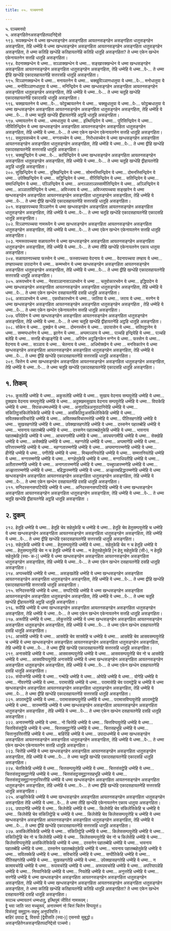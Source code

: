 ```yaml
---
title: ०५. पञ्चमनयो

---
```

५. पञ्चमनयो  
५. असङ्गहितेनअसङ्गहितपदनिद्देसो  
१९३. रूपक्खन्धेन ये धम्मा खन्धसङ्गहेन असङ्गहिता आयतनसङ्गहेन असङ्गहिता धातुसङ्गहेन असङ्गहिता, तेहि धम्मेहि ये धम्मा खन्धसङ्गहेन असङ्गहिता आयतनसङ्गहेन असङ्गहिता धातुसङ्गहेन असङ्गहिता, ते धम्मा कतिहि खन्धेहि कतिहायतनेहि कतिहि धातूहि असङ्गहिता? ते धम्मा एकेन खन्धेन एकेनायतनेन सत्तहि धातूहि असङ्गहिता।  
१९४. वेदनाक्खन्धेन ये धम्मा… सञ्ञाक्खन्धेन ये धम्मा… सङ्खारक्खन्धेन ये धम्मा खन्धसङ्गहेन असङ्गहिता आयतनसङ्गहेन असङ्गहिता धातुसङ्गहेन असङ्गहिता, तेहि धम्मेहि ये धम्मा…पे॰… ते धम्मा द्वीहि खन्धेहि एकादसहायतनेहि सत्तरसहि धातूहि असङ्गहिता।  
१९५. विञ्ञाणक्खन्धेन ये धम्मा… मनायतनेन ये धम्मा… चक्खुविञ्ञाणधातुया ये धम्मा…पे॰… मनोधातुया ये धम्मा… मनोविञ्ञाणधातुया ये धम्मा… मनिन्द्रियेन ये धम्मा खन्धसङ्गहेन असङ्गहिता आयतनसङ्गहेन असङ्गहिता धातुसङ्गहेन असङ्गहिता, तेहि धम्मेहि ये धम्मा…पे॰… ते धम्मा चतूहि खन्धेहि एकादसहायतनेहि एकादसहि धातूहि असङ्गहिता।  
१९६. चक्खायतनेन ये धम्मा…पे॰… फोट्ठब्बायतनेन ये धम्मा… चक्खुधातुया ये धम्मा…पे॰… फोट्ठब्बधातुया ये धम्मा खन्धसङ्गहेन असङ्गहिता आयतनसङ्गहेन असङ्गहिता धातुसङ्गहेन असङ्गहिता, तेहि धम्मेहि ये धम्मा…पे॰… ते धम्मा चतूहि खन्धेहि द्वीहायतनेहि अट्ठहि धातूहि असङ्गहिता।  
१९७. धम्मायतनेन ये धम्मा… धम्मधातुया ये धम्मा… इत्थिन्द्रियेन ये धम्मा… पुरिसिन्द्रियेन ये धम्मा… जीवितिन्द्रियेन ये धम्मा खन्धसङ्गहेन असङ्गहिता आयतनसङ्गहेन असङ्गहिता धातुसङ्गहेन असङ्गहिता, तेहि धम्मेहि ये धम्मा…पे॰… ते धम्मा एकेन खन्धेन एकेनायतनेन सत्तहि धातूहि असङ्गहिता।  
१९८. समुदयसच्चेन ये धम्मा… मग्गसच्चेन ये धम्मा… निरोधसच्चेन ये धम्मा खन्धसङ्गहेन असङ्गहिता आयतनसङ्गहेन असङ्गहिता धातुसङ्गहेन असङ्गहिता, तेहि धम्मेहि ये धम्मा…पे॰… ते धम्मा द्वीहि खन्धेहि एकादसहायतनेहि सत्तरसहि धातूहि असङ्गहिता।  
१९९. चक्खुन्द्रियेन ये धम्मा…पे॰… कायिन्द्रियेन ये धम्मा खन्धसङ्गहेन असङ्गहिता आयतनसङ्गहेन असङ्गहिता धातुसङ्गहेन असङ्गहिता, तेहि धम्मेहि ये धम्मा…पे॰… ते धम्मा चतूहि खन्धेहि द्वीहायतनेहि अट्ठहि धातूहि असङ्गहिता।  
२००. सुखिन्द्रियेन ये धम्मा… दुक्खिन्द्रियेन ये धम्मा… सोमनस्सिन्द्रियेन ये धम्मा… दोमनस्सिन्द्रियेन ये धम्मा… उपेक्खिन्द्रियेन ये धम्मा… सद्धिन्द्रियेन ये धम्मा… वीरियिन्द्रियेन ये धम्मा… सतिन्द्रियेन ये धम्मा… समाधिन्द्रियेन ये धम्मा… पञ्ञिन्द्रियेन ये धम्मा… अनञ्ञातञ्ञस्सामीतिन्द्रियेन ये धम्मा… अञ्ञिन्द्रियेन ये धम्मा… अञ्ञाताविन्द्रियेन ये धम्मा… अविज्जाय ये धम्मा… अविज्जापच्चया सङ्खारेन ये धम्मा खन्धसङ्गहेन असङ्गहिता आयतनसङ्गहेन असङ्गहिता धातुसङ्गहेन असङ्गहिता, तेहि धम्मेहि ये धम्मा…पे॰… ते धम्मा द्वीहि खन्धेहि एकादसहायतनेहि सत्तरसहि धातूहि असङ्गहिता।  
२०१. सङ्खारपच्चया विञ्ञाणेन ये धम्मा खन्धसङ्गहेन असङ्गहिता आयतनसङ्गहेन असङ्गहिता धातुसङ्गहेन असङ्गहिता, तेहि धम्मेहि ये धम्मा…पे॰… ते धम्मा चतूहि खन्धेहि एकादसहायतनेहि एकादसहि धातूहि असङ्गहिता।  
२०२. विञ्ञाणपच्चया नामरूपेन ये धम्मा खन्धसङ्गहेन असङ्गहिता आयतनसङ्गहेन असङ्गहिता धातुसङ्गहेन असङ्गहिता, तेहि धम्मेहि ये धम्मा…पे॰… ते धम्मा एकेन खन्धेन एकेनायतनेन सत्तहि धातूहि असङ्गहिता।  
२०३. नामरूपपच्चया सळायतनेन ये धम्मा खन्धसङ्गहेन असङ्गहिता आयतनसङ्गहेन असङ्गहिता धातुसङ्गहेन असङ्गहिता, तेहि धम्मेहि ये धम्मा…पे॰… ते धम्मा तीहि खन्धेहि एकेनायतनेन एकाय धातुया असङ्गहिता।  
२०४. सळायतनपच्चया फस्सेन ये धम्मा… फस्सपच्चया वेदनाय ये धम्मा… वेदनापच्चया तण्हाय ये धम्मा… तण्हापच्चया उपादानेन ये धम्मा… कम्मभवेन ये धम्मा खन्धसङ्गहेन असङ्गहिता आयतनसङ्गहेन असङ्गहिता धातुसङ्गहेन असङ्गहिता, तेहि धम्मेहि ये धम्मा…पे॰… ते धम्मा द्वीहि खन्धेहि एकादसहायतनेहि सत्तरसहि धातूहि असङ्गहिता।  
२०५. अरूपभवेन ये धम्मा… नेवसञ्ञानासञ्ञाभवेन ये धम्मा … चतुवोकारभवेन ये धम्मा… इद्धिपादेन ये धम्मा खन्धसङ्गहेन असङ्गहिता आयतनसङ्गहेन असङ्गहिता धातुसङ्गहेन असङ्गहिता, तेहि धम्मेहि ये धम्मा…पे॰… ते धम्मा एकेन खन्धेन दसहायतनेहि दसहि धातूहि असङ्गहिता।  
२०६. असञ्ञाभवेन ये धम्मा… एकवोकारभवेन ये धम्मा… जातिया ये धम्मा… जराय ये धम्मा… मरणेन ये धम्मा खन्धसङ्गहेन असङ्गहिता आयतनसङ्गहेन असङ्गहिता धातुसङ्गहेन असङ्गहिता , तेहि धम्मेहि ये धम्मा…पे॰… ते धम्मा एकेन खन्धेन एकेनायतनेन सत्तहि धातूहि असङ्गहिता।  
२०७. परिदेवेन ये धम्मा खन्धसङ्गहेन असङ्गहिता आयतनसङ्गहेन असङ्गहिता धातुसङ्गहेन असङ्गहिता, तेहि धम्मेहि ये धम्मा…पे॰… ते धम्मा चतूहि खन्धेहि द्वीहायतनेहि अट्ठहि धातूहि असङ्गहिता।  
२०८. सोकेन ये धम्मा… दुक्खेन ये धम्मा… दोमनस्सेन ये धम्मा… उपायासेन ये धम्मा… सतिपट्ठानेन ये धम्मा… सम्मप्पधानेन ये धम्मा… झानेन ये धम्मा… अप्पमञ्ञाय ये धम्मा… पञ्चहि इन्द्रियेहि ये धम्मा… पञ्चहि बलेहि ये धम्मा… सत्तहि बोज्झङ्गेहि ये धम्मा… अरियेन अट्ठङ्गिकेन मग्गेन ये धम्मा… फस्सेन ये धम्मा… वेदनाय ये धम्मा… सञ्ञाय ये धम्मा… चेतनाय ये धम्मा… अधिमोक्खेन ये धम्मा … मनसिकारेन ये धम्मा खन्धसङ्गहेन असङ्गहिता आयतनसङ्गहेन असङ्गहिता धातुसङ्गहेन असङ्गहिता, तेहि धम्मेहि ये धम्मा…पे॰… ते धम्मा द्वीहि खन्धेहि एकादसहायतनेहि सत्तरसहि धातूहि असङ्गहिता।  
२०९. चित्तेन ये धम्मा खन्धसङ्गहेन असङ्गहिता आयतनसङ्गहेन असङ्गहिता धातुसङ्गहेन असङ्गहिता, तेहि धम्मेहि ये धम्मा…पे॰… ते धम्मा चतूहि खन्धेहि एकादसहायतनेहि एकादसहि धातूहि असङ्गहिता।  


## १. तिकम्

२१०. कुसलेहि धम्मेहि ये धम्मा… अकुसलेहि धम्मेहि ये धम्मा… सुखाय वेदनाय सम्पयुत्तेहि धम्मेहि ये धम्मा… दुक्खाय वेदनाय सम्पयुत्तेहि धम्मेहि ये धम्मा… अदुक्खमसुखाय वेदनाय सम्पयुत्तेहि धम्मेहि ये धम्मा… विपाकेहि धम्मेहि ये धम्मा… विपाकधम्मधम्मेहि ये धम्मा… अनुपादिन्नअनुपादानियेहि धम्मेहि ये धम्मा… संकिलिट्ठसंकिलेसिकेहि धम्मेहि ये धम्मा… असंकिलिट्ठअसंकिलेसिकेहि धम्मेहि ये धम्मा… सवितक्कसविचारेहि धम्मेहि ये धम्मा… अवितक्कविचारमत्तेहि धम्मेहि ये धम्मा… पीतिसहगतेहि धम्मेहि ये धम्मा… सुखसहगतेहि धम्मेहि ये धम्मा… उपेक्खासहगतेहि धम्मेहि ये धम्मा… दस्सनेन पहातब्बेहि धम्मेहि ये धम्मा… भावनाय पहातब्बेहि धम्मेहि ये धम्मा… दस्सनेन पहातब्बहेतुकेहि धम्मेहि ये धम्मा… भावनाय पहातब्बहेतुकेहि धम्मेहि ये धम्मा… आचयगामीहि धम्मेहि ये धम्मा… अपचयगामीहि धम्मेहि ये धम्मा… सेक्खेहि धम्मेहि ये धम्मा… असेक्खेहि धम्मेहि ये धम्मा… महग्गतेहि धम्मेहि ये धम्मा… अप्पमाणेहि धम्मेहि ये धम्मा… परित्तारम्मणेहि धम्मेहि ये धम्मा… महग्गतारम्मणेहि धम्मेहि ये धम्मा… अप्पमाणारम्मणेहि धम्मेहि ये धम्मा… हीनेहि धम्मेहि ये धम्मा… पणीतेहि धम्मेहि ये धम्मा… मिच्छत्तनियतेहि धम्मेहि ये धम्मा… सम्मत्तनियतेहि धम्मेहि ये धम्मा… मग्गारम्मणेहि धम्मेहि ये धम्मा… मग्गहेतुकेहि धम्मेहि ये धम्मा… मग्गाधिपतीहि धम्मेहि ये धम्मा… अतीतारम्मणेहि धम्मेहि ये धम्मा… अनागतारम्मणेहि धम्मेहि ये धम्मा… पच्चुपन्नारम्मणेहि धम्मेहि ये धम्मा… अज्झत्तारम्मणेहि धम्मेहि ये धम्मा… बहिद्धारम्मणेहि धम्मेहि ये धम्मा… अज्झत्तबहिद्धारम्मणेहि धम्मेहि ये धम्मा खन्धसङ्गहेन असङ्गहिता आयतनसङ्गहेन असङ्गहिता धातुसङ्गहेन असङ्गहिता, तेहि धम्मेहि ये धम्मा…पे॰… ते धम्मा एकेन खन्धेन दसहायतनेहि दसहि धातूहि असङ्गहिता।  
२११. सनिदस्सनसप्पटिघेहि धम्मेहि ये धम्मा… अनिदस्सनसप्पटिघेहि धम्मेहि ये धम्मा खन्धसङ्गहेन असङ्गहिता आयतनसङ्गहेन असङ्गहिता धातुसङ्गहेन असङ्गहिता, तेहि धम्मेहि ये धम्मा…पे॰… ते धम्मा चतूहि खन्धेहि द्वीहायतनेहि अट्ठहि धातूहि असङ्गहिता ।  


## २. दुकम्

२१२. हेतूहि धम्मेहि ये धम्मा… हेतूहि चेव सहेतुकेहि च धम्मेहि ये धम्मा… हेतूहि चेव हेतुसम्पयुत्तेहि च धम्मेहि ये धम्मा खन्धसङ्गहेन असङ्गहिता आयतनसङ्गहेन असङ्गहिता धातुसङ्गहेन असङ्गहिता, तेहि धम्मेहि ये धम्मा…पे॰… ते धम्मा द्वीहि खन्धेहि एकादसहायतनेहि सत्तरसहि धातूहि असङ्गहिता।  
२१३. सहेतुकेहि धम्मेहि ये धम्मा… हेतुसम्पयुत्तेहि धम्मेहि ये धम्मा… सहेतुकेहि चेव न च हेतूहि धम्मेहि ये धम्मा… हेतुसम्पयुत्तेहि चेव न च हेतूहि धम्मेहि ये धम्मा… न हेतुसहेतुकेहि [न हेतू सहेतुकेहि (सी॰), न हेतूहि सहेतुकेहि (स्या॰ क॰)] धम्मेहि ये धम्मा खन्धसङ्गहेन असङ्गहिता आयतनसङ्गहेन असङ्गहिता धातुसङ्गहेन असङ्गहिता, तेहि धम्मेहि ये धम्मा…पे॰… ते धम्मा एकेन खन्धेन दसहायतनेहि दसहि धातूहि असङ्गहिता।  
२१४. अप्पच्चयेहि धम्मेहि ये धम्मा… असङ्खतेहि धम्मेहि ये धम्मा खन्धसङ्गहेन असङ्गहिता आयतनसङ्गहेन असङ्गहिता धातुसङ्गहेन असङ्गहिता, तेहि धम्मेहि ये धम्मा…पे॰… ते धम्मा द्वीहि खन्धेहि एकादसहायतनेहि सत्तरसहि धातूहि असङ्गहिता।  
२१५. सनिदस्सनेहि धम्मेहि ये धम्मा… सप्पटिघेहि धम्मेहि ये धम्मा खन्धसङ्गहेन असङ्गहिता आयतनसङ्गहेन असङ्गहिता धातुसङ्गहेन असङ्गहिता, तेहि धम्मेहि ये धम्मा…पे॰… ते धम्मा चतूहि खन्धेहि द्वीहायतनेहि अट्ठहि धातूहि असङ्गहिता।  
२१६. रूपीहि धम्मेहि ये धम्मा खन्धसङ्गहेन असङ्गहिता आयतनसङ्गहेन असङ्गहिता धातुसङ्गहेन असङ्गहिता, तेहि धम्मेहि ये धम्मा…पे॰… ते धम्मा एकेन खन्धेन एकेनायतनेन सत्तहि धातूहि असङ्गहिता।  
२१७. अरूपीहि धम्मेहि ये धम्मा… लोकुत्तरेहि धम्मेहि ये धम्मा खन्धसङ्गहेन असङ्गहिता आयतनसङ्गहेन असङ्गहिता धातुसङ्गहेन असङ्गहिता, तेहि धम्मेहि ये धम्मा…पे॰… ते धम्मा एकेन खन्धेन दसहायतनेहि दसहि धातूहि असङ्गहिता।  
२१८. आसवेहि धम्मेहि ये धम्मा… आसवेहि चेव सासवेहि च धम्मेहि ये धम्मा… आसवेहि चेव आसवसम्पयुत्तेहि च धम्मेहि ये धम्मा खन्धसङ्गहेन असङ्गहिता आयतनसङ्गहेन असङ्गहिता धातुसङ्गहेन असङ्गहिता, तेहि धम्मेहि ये धम्मा…पे॰… ते धम्मा द्वीहि खन्धेहि एकादसहायतनेहि सत्तरसहि धातूहि असङ्गहिता।  
२१९. अनासवेहि धम्मेहि ये धम्मा… आसवसम्पयुत्तेहि धम्मेहि ये धम्मा… आसवसम्पयुत्तेहि चेव नो च आसवेहि धम्मेहि ये धम्मा… आसवविप्पयुत्तेहि अनासवेहि धम्मेहि ये धम्मा खन्धसङ्गहेन असङ्गहिता आयतनसङ्गहेन असङ्गहिता धातुसङ्गहेन असङ्गहिता, तेहि धम्मेहि ये धम्मा…पे॰… ते धम्मा एकेन खन्धेन दसहायतनेहि दसहि धातूहि असङ्गहिता।  
२२०. संयोजनेहि धम्मेहि ये धम्मा… गन्थेहि धम्मेहि ये धम्मा… ओघेहि धम्मेहि ये धम्मा… योगेहि धम्मेहि ये धम्मा… नीवरणेहि धम्मेहि ये धम्मा… परामासेहि धम्मेहि ये धम्मा… परामासेहि चेव परामट्ठेहि च धम्मेहि ये धम्मा खन्धसङ्गहेन असङ्गहिता आयतनसङ्गहेन असङ्गहिता धातुसङ्गहेन असङ्गहिता, तेहि धम्मेहि ये धम्मा…पे॰… ते धम्मा द्वीहि खन्धेहि एकादसहायतनेहि सत्तरसहि धातूहि असङ्गहिता।  
२२१. अपरामट्ठेहि धम्मेहि ये धम्मा… परामाससम्पयुत्तेहि धम्मेहि ये धम्मा… परामासविप्पयुत्तेहि अपरामट्ठेहि धम्मेहि ये धम्मा… सारम्मणेहि धम्मेहि ये धम्मा खन्धसङ्गहेन असङ्गहिता आयतनसङ्गहेन असङ्गहिता धातुसङ्गहेन असङ्गहिता , तेहि धम्मेहि ये धम्मा…पे॰… ते धम्मा एकेन खन्धेन दसहायतनेहि दसहि धातूहि असङ्गहिता।  
२२२. अनारम्मणेहि धम्मेहि ये धम्मा… नो चित्तेहि धम्मेहि ये धम्मा… चित्तविप्पयुत्तेहि धम्मेहि ये धम्मा… चित्तविसंसट्ठेहि धम्मेहि ये धम्मा… चित्तसमुट्ठानेहि धम्मेहि ये धम्मा… चित्तसहभूहि धम्मेहि ये धम्मा… चित्तानुपरिवत्तीहि धम्मेहि ये धम्मा… बाहिरेहि धम्मेहि ये धम्मा… उपादाधम्मेहि ये धम्मा खन्धसङ्गहेन असङ्गहिता आयतनसङ्गहेन असङ्गहिता धातुसङ्गहेन असङ्गहिता, तेहि धम्मेहि ये धम्मा…पे॰… ते धम्मा एकेन खन्धेन एकेनायतनेन सत्तहि धातूहि असङ्गहिता।  
२२३. चित्तेहि धम्मेहि ये धम्मा खन्धसङ्गहेन असङ्गहिता आयतनसङ्गहेन असङ्गहिता धातुसङ्गहेन असङ्गहिता, तेहि धम्मेहि ये धम्मा…पे॰… ते धम्मा चतूहि खन्धेहि एकादसहायतनेहि एकादसहि धातूहि असङ्गहिता।  
२२४. चेतसिकेहि धम्मेहि ये धम्मा… चित्तसम्पयुत्तेहि धम्मेहि ये धम्मा… चित्तसंसट्ठेहि धम्मेहि ये धम्मा… चित्तसंसट्ठसमुट्ठानेहि धम्मेहि ये धम्मा… चित्तसंसट्ठसमुट्ठानसहभूहि धम्मेहि ये धम्मा… चित्तसंसट्ठसमुट्ठानानुपरिवत्तीहि धम्मेहि ये धम्मा खन्धसङ्गहेन असङ्गहिता आयतनसङ्गहेन असङ्गहिता धातुसङ्गहेन असङ्गहिता, तेहि धम्मेहि ये धम्मा…पे॰… ते धम्मा द्वीहि खन्धेहि एकादसहायतनेहि सत्तरसहि धातूहि असङ्गहिता।  
२२५. अज्झत्तिकेहि धम्मेहि ये धम्मा खन्धसङ्गहेन असङ्गहिता आयतनसङ्गहेन असङ्गहिता धातुसङ्गहेन असङ्गहिता तेहि धम्मेहि ये धम्मा…पे॰… ते धम्मा तीहि खन्धेहि एकेनायतनेन एकाय धातुया असङ्गहिता।  
२२६. उपादानेहि धम्मेहि ये धम्मा… किलेसेहि धम्मेहि ये धम्मा… किलेसेहि चेव संकिलेसिकेहि च धम्मेहि ये धम्मा… किलेसेहि चेव संकिलिट्ठेहि च धम्मेहि ये धम्मा… किलेसेहि चेव किलेससम्पयुत्तेहि च धम्मेहि ये धम्मा खन्धसङ्गहेन असङ्गहिता आयतनसङ्गहेन असङ्गहिता धातुसङ्गहेन असङ्गहिता, तेहि धम्मेहि ये धम्मा…पे॰… ते धम्मा द्वीहि खन्धेहि एकादसहायतनेहि सत्तरसहि धातूहि असङ्गहिता।  
२२७. असंकिलेसिकेहि धम्मेहि ये धम्मा… संकिलिट्ठेहि धम्मेहि ये धम्मा… किलेससम्पयुत्तेहि धम्मेहि ये धम्मा… संकिलिट्ठेहि चेव नो च किलेसेहि धम्मेहि ये धम्मा… किलेससम्पयुत्तेहि चेव नो च किलेसेहि धम्मेहि ये धम्मा… किलेसविप्पयुत्तेहि असंकिलेसिकेहि धम्मेहि ये धम्मा… दस्सनेन पहातब्बेहि धम्मेहि ये धम्मा… भावनाय पहातब्बेहि धम्मेहि ये धम्मा… दस्सनेन पहातब्बहेतुकेहि धम्मेहि ये धम्मा… भावनाय पहातब्बहेतुकेहि धम्मेहि ये धम्मा… सवितक्केहि धम्मेहि ये धम्मा… सविचारेहि धम्मेहि ये धम्मा… सप्पीतिकेहि धम्मेहि ये धम्मा… पीतिसहगतेहि धम्मेहि ये धम्मा… सुखसहगतेहि धम्मेहि ये धम्मा… उपेक्खासहगतेहि धम्मेहि ये धम्मा… न कामावचरेहि धम्मेहि ये धम्मा… रूपावचरेहि धम्मेहि ये धम्मा… अरूपावचरेहि धम्मेहि ये धम्मा… अपरियापन्नेहि धम्मेहि ये धम्मा… निय्यानिकेहि धम्मेहि ये धम्मा… नियतेहि धम्मेहि ये धम्मा… अनुत्तरेहि धम्मेहि ये धम्मा… सरणेहि धम्मेहि ये धम्मा खन्धसङ्गहेन असङ्गहिता आयतनसङ्गहेन असङ्गहिता धातुसङ्गहेन असङ्गहिता, तेहि धम्मेहि ये धम्मा खन्धसङ्गहेन असङ्गहिता आयतनसङ्गहेन असङ्गहिता धातुसङ्गहेन असङ्गहिता, ते धम्मा कतिहि खन्धेहि कतिहायतनेहि कतिहि धातूहि असङ्गहिता? ते धम्मा एकेन खन्धेन दसहायतनेहि दसहि धातूहि असङ्गहिता।  
रूपञ्च धम्मायतनं धम्मधातु, इत्थिपुमं जीवितं नामरूपम्।  
द्वे भवा जाति जरा मच्चुरूपं, अनारम्मणं नो चित्तं चित्तेन विप्पयुत्तं॥  
विसंसट्ठं समुट्ठान-सहभु अनुपरिवत्ति।  
बाहिरं उपादा द्वे, विसयो [द्वेवीसति (स्या॰)] एसनयो सुबुद्धो॥  
असङ्गहितेनअसङ्गहितपदनिद्देसो पञ्चमो।  